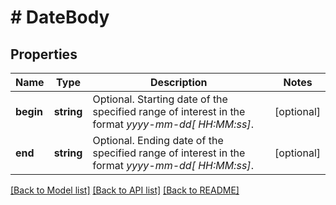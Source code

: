 # # DateBody

## Properties

Name | Type | Description | Notes
------------ | ------------- | ------------- | -------------
**begin** | **string** | Optional. Starting date of the specified range of interest in the format *yyyy-mm-dd[ HH:MM:ss]*. | [optional]
**end** | **string** | Optional. Ending date of the specified range of interest in the format *yyyy-mm-dd[ HH:MM:ss]*. | [optional]

[[Back to Model list]](../../README.md#models) [[Back to API list]](../../README.md#endpoints) [[Back to README]](../../README.md)
